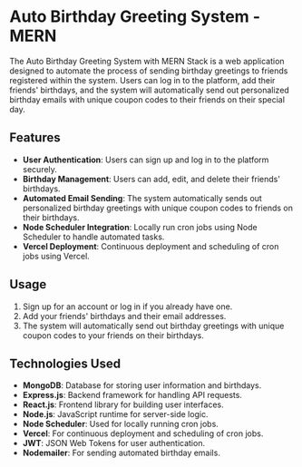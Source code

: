 # Auto Birthday Greeting System - MERN

The Auto Birthday Greeting System with MERN Stack is a web application designed to automate the process of sending birthday greetings to friends registered within the system. Users can log in to the platform, add their friends' birthdays, and the system will automatically send out personalized birthday emails with unique coupon codes to their friends on their special day.

## Features

- **User Authentication**: Users can sign up and log in to the platform securely.
- **Birthday Management**: Users can add, edit, and delete their friends' birthdays.
- **Automated Email Sending**: The system automatically sends out personalized birthday greetings with unique coupon codes to friends on their birthdays.
- **Node Scheduler Integration**: Locally run cron jobs using Node Scheduler to handle automated tasks.
- **Vercel Deployment**: Continuous deployment and scheduling of cron jobs using Vercel.


## Usage

1. Sign up for an account or log in if you already have one.
2. Add your friends' birthdays and their email addresses.
3. The system will automatically send out birthday greetings with unique coupon codes to your friends on their birthdays.

## Technologies Used

- **MongoDB**: Database for storing user information and birthdays.
- **Express.js**: Backend framework for handling API requests.
- **React.js**: Frontend library for building user interfaces.
- **Node.js**: JavaScript runtime for server-side logic.
- **Node Scheduler**: Used for locally running cron jobs.
- **Vercel**: For continuous deployment and scheduling of cron jobs.
- **JWT**: JSON Web Tokens for user authentication.
- **Nodemailer**: For sending automated birthday emails.


